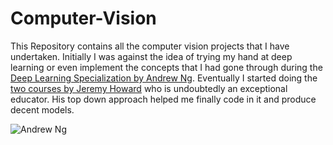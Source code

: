# Computer-Vision
This Repository contains all the computer vision projects that I have undertaken. Initially I was against the idea of trying my hand at deep learning or even implement the concepts that I had gone through during the [Deep Learning Specialization by Andrew Ng](https://www.coursera.org/specializations/deep-learning). Eventually I started doing the [two courses by Jeremy Howard](https://course.fast.ai/) who is undoubtedly an exceptional educator. His top down approach helped me finally code in it and produce decent models.

![Andrew Ng](https://i2.wp.com/syncedreview.com/wp-content/uploads/2018/11/6a7be29fafa971a5952b2e031f63c536463861a6.jpg?resize=1080%2C580&ssl=1)

